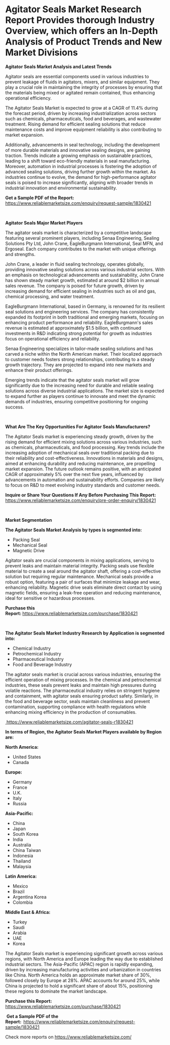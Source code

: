 <p><h1>Agitator Seals Market Research Report Provides thorough Industry Overview, which offers an In-Depth Analysis of Product Trends and New Market Divisions</h1></p><p><strong>Agitator Seals Market Analysis and Latest Trends</strong></p>
<p><p>Agitator seals are essential components used in various industries to prevent leakage of fluids in agitators, mixers, and similar equipment. They play a crucial role in maintaining the integrity of processes by ensuring that the materials being mixed or agitated remain contained, thus enhancing operational efficiency. </p><p>The Agitator Seals Market is expected to grow at a CAGR of 11.4% during the forecast period, driven by increasing industrialization across sectors such as chemicals, pharmaceuticals, food and beverages, and wastewater treatment. Rising demand for efficient sealing solutions that reduce maintenance costs and improve equipment reliability is also contributing to market expansion. </p><p>Additionally, advancements in seal technology, including the development of more durable materials and innovative sealing designs, are gaining traction. Trends indicate a growing emphasis on sustainable practices, leading to a shift toward eco-friendly materials in seal manufacturing. Moreover, automation in industrial processes is fostering the adoption of advanced sealing solutions, driving further growth within the market. As industries continue to evolve, the demand for high-performance agitator seals is poised to increase significantly, aligning with broader trends in industrial innovation and environmental sustainability.</p></p>
<p><strong>Get a Sample PDF of the Report:&nbsp;</strong> <a href="https://www.reliablemarketsize.com/enquiry/request-sample/1830421?utm_campaign=3348&utm_medium=2&utm_source=Github&utm_content=ia&utm_term=10042025&utm_id=agitator-seals">https://www.reliablemarketsize.com/enquiry/request-sample/1830421</a></p>
<p>&nbsp;</p>
<p><strong>Agitator Seals Major Market Players</strong></p>
<p><p>The agitator seals market is characterized by a competitive landscape featuring several prominent players, including Senaa Engineering, Sealing Solutions Pty Ltd, John Crane, EagleBurgmann International, Seal MFN, and Ergoseal. Each company contributes to the market with unique offerings and strengths.</p><p>John Crane, a leader in fluid sealing technology, operates globally, providing innovative sealing solutions across various industrial sectors. With an emphasis on technological advancements and sustainability, John Crane has shown steady market growth, estimated at around $2 billion in annual sales revenue. The company is poised for future growth, driven by increasing demand for efficient sealing in industries such as oil and gas, chemical processing, and water treatment.</p><p>EagleBurgmann International, based in Germany, is renowned for its resilient seal solutions and engineering services. The company has consistently expanded its footprint in both traditional and emerging markets, focusing on enhancing product performance and reliability. EagleBurgmann's sales revenue is estimated at approximately $1.5 billion, with continued investments in R&D indicating strong potential for growth as industries focus on operational efficiency and reliability.</p><p>Senaa Engineering specializes in tailor-made sealing solutions and has carved a niche within the North American market. Their localized approach to customer needs fosters strong relationships, contributing to a steady growth trajectory. They are projected to expand into new markets and enhance their product offerings.</p><p>Emerging trends indicate that the agitator seals market will grow significantly due to the increasing need for durable and reliable sealing solutions across diverse industrial applications. The market size is expected to expand further as players continue to innovate and meet the dynamic demands of industries, ensuring competitive positioning for ongoing success.</p></p>
<p>&nbsp;</p>
<p><strong>What Are The Key Opportunities For Agitator Seals Manufacturers?</strong></p>
<p><p>The Agitator Seals market is experiencing steady growth, driven by the rising demand for efficient mixing solutions across various industries, such as chemicals, pharmaceuticals, and food processing. Key trends include the increasing adoption of mechanical seals over traditional packing due to their reliability and cost-effectiveness. Innovations in materials and designs, aimed at enhancing durability and reducing maintenance, are propelling market expansion. The future outlook remains positive, with an anticipated CAGR of approximately 5% over the next five years, influenced by advancements in automation and sustainability efforts. Companies are likely to focus on R&D to meet evolving industry standards and customer needs.</p></p>
<p><strong>Inquire or Share Your Questions If Any Before Purchasing This Report:</strong> <a href="https://www.reliablemarketsize.com/enquiry/pre-order-enquiry/1830421?utm_campaign=3348&utm_medium=2&utm_source=Github&utm_content=ia&utm_term=10042025&utm_id=agitator-seals">https://www.reliablemarketsize.com/enquiry/pre-order-enquiry/1830421</a></p>
<p>&nbsp;</p>
<p><strong>Market Segmentation</strong></p>
<p><strong>The Agitator Seals Market Analysis by types is segmented into:</strong></p>
<p><ul><li>Packing Seal</li><li>Mechanical Seal</li><li>Magnetic Drive</li></ul></p>
<p><p>Agitator seals are crucial components in mixing applications, serving to prevent leaks and maintain material integrity. Packing seals use flexible material to create a seal around the agitator shaft, offering a cost-effective solution but requiring regular maintenance. Mechanical seals provide a robust option, featuring a pair of surfaces that minimize leakage and wear, enhancing reliability. Magnetic drive seals eliminate direct contact by using magnetic fields, ensuring a leak-free operation and reducing maintenance, ideal for sensitive or hazardous processes.</p></p>
<p><strong>Purchase this Report:&nbsp;</strong><a href="https://www.reliablemarketsize.com/purchase/1830421?utm_campaign=3348&utm_medium=2&utm_source=Github&utm_content=ia&utm_term=10042025&utm_id=agitator-seals">https://www.reliablemarketsize.com/purchase/1830421</a></p>
<p>&nbsp;</p>
<p><strong>The Agitator Seals Market Industry Research by Application is segmented into:</strong></p>
<p><ul><li>Chemical Industry</li><li>Petrochemical Industry</li><li>Pharmaceutical Industry</li><li>Food and Beverage Industry</li></ul></p>
<p><p>The agitator seals market is crucial across various industries, ensuring the efficient operation of mixing processes. In the chemical and petrochemical industries, these seals prevent leaks and maintain high pressures during volatile reactions. The pharmaceutical industry relies on stringent hygiene and containment, with agitator seals ensuring product safety. Similarly, in the food and beverage sector, seals maintain cleanliness and prevent contamination, supporting compliance with health regulations while enhancing mixing efficiency in the production of consumables.</p></p>
<p><a href="https://www.reliablemarketsize.com/agitator-seals-r1830421?utm_campaign=3348&utm_medium=2&utm_source=Github&utm_content=ia&utm_term=10042025&utm_id=agitator-seals">&nbsp;https://www.reliablemarketsize.com/agitator-seals-r1830421</a></p>
<p><strong>In terms of Region, the Agitator Seals Market Players available by Region are:</strong></p>
<p>
    <p> <strong> North America: </strong>
        <ul>
            <li>United States</li>
            <li>Canada</li>
        </ul>
        </p> 
    <p> <strong> Europe: </strong>
        <ul>
            <li>Germany</li>
            <li>France</li>
            <li>U.K.</li>
            <li>Italy</li>
            <li>Russia</li>
        </ul>
        </p> 
    <p> <strong> Asia-Pacific: </strong>
        <ul>
            <li>China</li>
            <li>Japan</li>
            <li>South Korea</li>
            <li>India</li>
            <li>Australia</li>
            <li>China Taiwan</li>
            <li>Indonesia</li>
            <li>Thailand</li>
            <li>Malaysia</li>
        </ul>
        </p> 
    <p> <strong> Latin America: </strong>
        <ul>
            <li>Mexico</li>
            <li>Brazil</li>
            <li>Argentina Korea</li>
            <li>Colombia</li>
        </ul>
        </p> 
    <p> <strong> Middle East & Africa: </strong>
        <ul>
            <li>Turkey</li>
            <li>Saudi</li>
            <li>Arabia</li>
            <li>UAE</li>
            <li>Korea</li>
        </ul>
    </p>
    </p>
<p><p>The Agitator Seals market is experiencing significant growth across various regions, with North America and Europe leading the way due to established industrial sectors. The Asia-Pacific (APAC) region is rapidly expanding, driven by increasing manufacturing activities and urbanization in countries like China. North America holds an approximate market share of 30%, followed closely by Europe at 28%. APAC accounts for around 25%, while China is projected to hold a significant share of about 15%, positioning these regions to dominate the market landscape.</p></p>
<p><strong>Purchase this Report: </strong><a href="https://www.reliablemarketsize.com/purchase/1830421?utm_campaign=3348&utm_medium=2&utm_source=Github&utm_content=ia&utm_term=10042025&utm_id=agitator-seals">https://www.reliablemarketsize.com/purchase/1830421</a></p>
<p>&nbsp;<strong>Get a Sample PDF of the Report:&nbsp;&nbsp;</strong><a href="https://www.reliablemarketsize.com/enquiry/request-sample/1830421?utm_campaign=3348&utm_medium=2&utm_source=Github&utm_content=ia&utm_term=10042025&utm_id=agitator-seals">https://www.reliablemarketsize.com/enquiry/request-sample/1830421</a></p>
<p><strong></strong></p>
<p>Check more reports on <a href="https://www.reliablemarketsize.com/?utm_campaign=3348&utm_medium=2&utm_source=Github&utm_content=ia&utm_term=10042025&utm_id=agitator-seals">https://www.reliablemarketsize.com/</a></p>